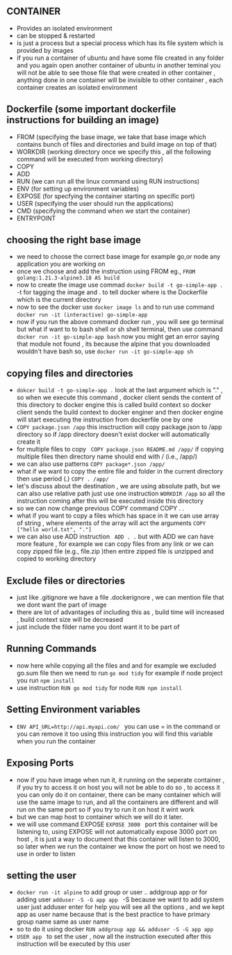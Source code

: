 ## CONTAINER 
- Provides an isolated environment
- can be stopped & restarted
- is just a process but a special process which has its file system which is provided by images
- if you run a container of ubuntu and have some file created in any folder and you again open another container of ubuntu in another teminal you will not be able to see those file that were created in other container , anything done in one container will be invisible to other container , each container creates an isolated environment

## Dockerfile (some important dockerfile instructions for building an image)
- FROM (specifying the base image, we take that base image which contains bunch of files and directories and build image on top of that)
- WORKDIR (working directory once we specify this , all the following command will be executed from working directory)
- COPY
- ADD
- RUN (we can run all the linux command using RUN instructions)
- ENV (for setting up environment variables)
- EXPOSE (for specfying the container starting on specific port)
- USER (specifying the user should run the applications)
- CMD (specifying the command when we start the container)
- ENTRYPOINT


## choosing the right base image
- we need to choose the correct base image for example go,or node any application you are working on
- once we choose and add the instruction using FROM eg., ```FROM golang:1.21.3-alpine3.18 AS build```
- now to create the image use commad ```docker build -t go-simple-app .``` -t for tagging the image and . to tell docker where is the Dockerfile which is the current directory
- now to see the docker use ```docker image ls``` and to run use command ```docker run -it (interactive) go-simple-app```
- now if you run the above command docker run , you will see go terminal but what if want to to bash shell or sh shell terminal, then use command ```docker run -it go-simple-app bash``` now you might get an error saying that module not found , its because the alpine that you downloaded wouldn't have bash so, use ```docker run -it go-simple-app sh```


## copying files and directories 
- ``` dokcer build -t go-simple-app . ``` look at the last argument which is "." , so when we execute this command , docker client sends the content of this directory to docker engine this is called build context so docker client sends the build context to docker enginer and then docker engine will start executing the instruction from dockerfile one by one
- ``` COPY package.json /app ``` this insctruction will copy package.json to /app directory so if /app directory doesn't exist docker will automatically create it
- for multiple files to copy ```  COPY package.json README.md /app/ ``` if copying multiple files then directory name should end with / (i.e., /app/)
- we can also use patterns ``` COPY package*.json /app/ ```
- what if we want to copy the entire file and folder in the current directory then use period (.) ```COPY . /app/```
- let's discuss about the destination , we are using absolute path, but we can also use relative path just use one instruction ```WORKDIR /app``` so all the instruction coming after this will be executed inside this directory
- so we can now change previous COPY command COPY . .
- what if you want to copy a files which  has space in it we can use array of string , where elements of the array will act the arguments ```COPY ["hello world.txt", "."]```
- we can also use ADD instruction ``` ADD . .``` but with ADD we can have more feature , for example we can copy files from any link or we can copy zipped file (e.g., file.zip )then entire zipped file is unzipped and copied to working directory 
  

## Exclude files or directories
- just like .gitignore we have a file .dockerignore , we can mention file that we dont want the part of image
- there are lot of advantages of including this as , build time will increased , build context size will be decreased
- just include the filder name you dont want it to be part of


## Running Commands 
- now here while copying all the files and and for example we excluded go.sum file then we need to run ```go mod tidy``` for example if node project you run ```npm install```
- use instruction ```RUN go mod tidy``` for node ```RUN npm install```


## Setting Environment variables
- ```ENV API_URL=http://api.myapi.com/ ``` you can use = in the command or you can remove it too using this instruction you will find this variable when you run the container

## Exposing Ports 
- now if you have image when run it, it running on the seperate container , if you try to access it on host you will not be able to do so , to access it you can only do it on container, there can be many container which will use the same image to run, and all the containers are different and will run on the same port so if you try to run it on host it wint work
- but we can map host to container which we will do it later.
- we will use command EXPOSE ```EXPOSE 3000 ``` port this container will be listening to, using EXPOSE will not automatically expose 3000 port on host , it is just a way to document that this container will listen to 3000, so later when we run the container we know the port on host we need to use in order to listen


## setting the user
- ``` docker run -it alpine ``` to add group or user .. addgroup app or for adding user ```adduser -S -G app app ``` -S because we want to add system user just adduser enter for help you will see all the options , and we kept app as user name because that is the best practice to have primary group name same as user name 
- so to do it using docker ```RUN addgroup app && adduser -S -G app app ```
- ```USER app ``` to set the user , now all the instruction executed after this instruction will be executed by this user
